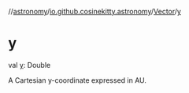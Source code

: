 //[astronomy](../../../index.md)/[io.github.cosinekitty.astronomy](../index.md)/[Vector](index.md)/[y](y.md)

# y

val [y](y.md): Double

A Cartesian y-coordinate expressed in AU.
